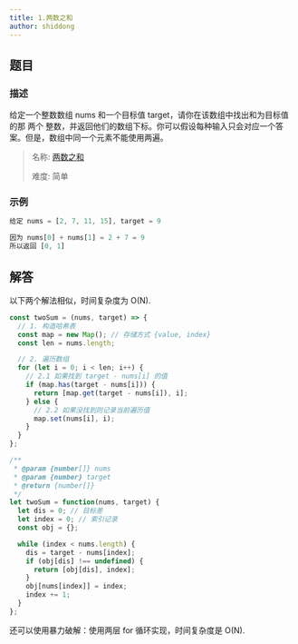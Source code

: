 ```yaml
---
title: 1.两数之和
author: shiddong
---
```


## 题目

### 描述

给定一个整数数组 nums 和一个目标值 target，请你在该数组中找出和为目标值的那 两个 整数，并返回他们的数组下标。你可以假设每种输入只会对应一个答案。但是，数组中同一个元素不能使用两遍。

> 名称: [两数之和](https://leetcode-cn.com/problems/two-sum/)
>
> 难度: 简单

### 示例

```javascript
给定 nums = [2, 7, 11, 15], target = 9

因为 nums[0] + nums[1] = 2 + 7 = 9
所以返回 [0, 1]
```

## 解答

以下两个解法相似，时间复杂度为 O(N).

```js
const twoSum = (nums, target) => {
  // 1. 构造哈希表
  const map = new Map(); // 存储方式 {value, index}
  const len = nums.length;

  // 2. 遍历数组
  for (let i = 0; i < len; i++) {
    // 2.1 如果找到 target - nums[i] 的值
    if (map.has(target - nums[i])) {
      return [map.get(target - nums[i]), i];
    } else {
      // 2.2 如果没找到则记录当前遍历值
      map.set(nums[i], i);
    }
  }
};
```

```javascript
/**
 * @param {number[]} nums
 * @param {number} target
 * @return {number[]}
 */
let twoSum = function(nums, target) {
  let dis = 0; // 目标差
  let index = 0; // 索引记录
  const obj = {};

  while (index < nums.length) {
    dis = target - nums[index];
    if (obj[dis] !== undefined) {
      return [obj[dis], index];
    }
    obj[nums[index]] = index;
    index += 1;
  }
};
```

还可以使用暴力破解：使用两层 for 循环实现，时间复杂度是 O(N).
